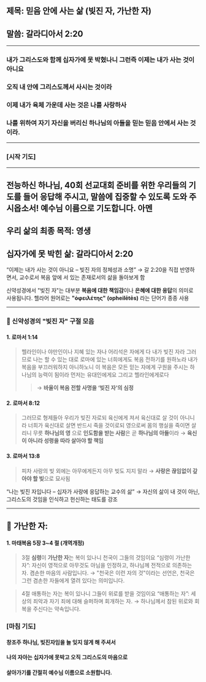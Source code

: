 ## 제목: 믿음 안에 사는 삶 (빚진 자, 가난한 자)
## 말씀: 갈라디아서 2:20
---
### 내가 그리스도와 함께 십자가에 못 박혔나니 그런즉 이제는 내가 사는 것이 아니요 
### 오직 내 안에 그리스도께서 사시는 것이라 
### 이제 내가 육체 가운데 사는 것은 나를 사랑하사 
### 나를 위하여 자기 자신을 버리신 하나님의 아들을 믿는 믿음 안에서 사는 것이라.
---

### [시작 기도]  
---
전능하신 하나님, 40회 선교대회 준비를 위한 
우리들의 기도를 들어 응답해 주시고,
말씀에 집중할 수 있도록 도와 주시옵소서!
예수님 이름으로 기도합니다.
아멘
----
## 우리 삶의 최종 목적: 영생

## 십자가에 못 박힌 삶: 갈라디아서 2:20
 
“이제는 내가 사는 것이 아니요 – 빚진 자의 정체성과 소명”
→ 갈 2:20을 직접 반영하면서, 교수로서 복음 앞에 서 있는 존재로서의 삶을 돌아보게 함

신약성경에서 "빚진 자"는 대부분 **복음에 대한 책임감**이나 **은혜에 대한 응답**의 의미로 사용됩니다. 
헬라어 원어로는 **"ὀφειλέτης" (opheilētēs)** 라는 단어가 종종 사용

---

### 📖 신약성경의 "빚진 자" 구절 모음

#### 1. **로마서 1:14**
> 헬라인이나 야만인이나 지혜 있는 자나 어리석은 자에게 다 내가 빚진 자라
> 그러므로 나는 할 수 있는 대로 로마에 있는 너희에게도 복음 전하기를 원하노라
> 내가 복음을 부끄러워하지 아니하노니 이 복음은 모든 믿는 자에게 구원을 주시는
> 하나님의 능력이 됨이라 먼저는 유대인에게요 그리고 헬라인에게로다
>> → **바울이 복음 전할 사명을 ‘빚진 자’의 심정**

#### 2. **로마서 8:12**
> 그러므로 형제들아 우리가 빚진 자로되 육신에게 져서 육신대로 살 것이 아니니라
> 너희가 육신대로 살면 반드시 죽을 것이로되 영으로써 몸의 행실을 죽이면 살리니
> 무릇 **하나님의 영** 으로 **인도함을 받는 사람**은 곧 **하나님의 아들**이라
> → **육신이 아니라 성령을 따라 살아야 할 책임**

#### 3. **로마서 13:8**
> 피차 사랑의 빚 외에는 아무에게든지 아무 빚도 지지 말라
> → **사랑은 끊임없이 갚아야 할 빚**으로 묘사됨

“나는 빚진 자입니다 – 십자가 사랑에 응답하는 교수의 삶”
→ 자신의 삶이 내 것이 아닌, 그리스도의 것임을 인식하고 헌신하는 태도를 강조

---

## 📖 가난한 자:
#### 1. 마태복음 5장 3~4 절 (개역개정)
> 3절 **심령**이 **가난한 자**는 복이 있나니 천국이 그들의 것임이요
“심령이 가난한 자”: 자신이 영적으로 아무것도 아님을 인정하고, 하나님께 전적으로 의존하는 자. 겸손한 마음의 사람입니다.
→ "천국은 이런 자의 것"이라는 선언은, 천국은 그런 겸손한 자들에게 열려 있다는 의미입니다.

> 4절 애통하는 자는 복이 있나니 그들이 위로를 받을 것임이요
“애통하는 자”: 세상의 죄악과 자기 죄에 대해 슬퍼하며 회개하는 자.
→ 하나님께서 참된 위로와 회복을 주신다는 약속입니다.

### [마침 기도]  
#### 창조주 하나님, 빚진자임을 늘 잊지 않게 해 주셔서 
#### 나의 자아는 십자가에 못박고 오직 그리스도의 마음으로 
#### 살아가기를 간절히 예수님 이름으로 소원합니다.

